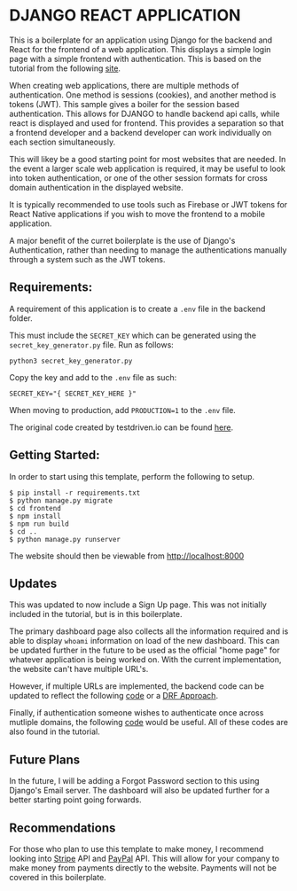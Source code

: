 # DJANGO REACT APPLICATION

This is a boilerplate for an application using Django for the backend and React for the frontend of a web application. This displays a simple login page with a simple frontend with authentication. This is based on the tutorial from the following [site](https://testdriven.io/blog/django-spa-auth/). 

When creating web applications, there are multiple methods of authentication. One method is sessions (cookies), and another method is tokens (JWT). This sample gives a boiler for the session based authentication. This allows for DJANGO to handle backend api calls, while react is displayed and used for frontend. This provides a separation so that a frontend developer and a backend developer can work individually on each section simultaneously. 

This will likey be a good starting point for most websites that are needed. In the event a larger scale web application is required, it may be useful to look into token authentication, or one of the other session formats for cross domain authentication in the displayed website. 

It is typically recommended to use tools such as Firebase or JWT tokens for React Native applications if you wish to move the frontend to a mobile application. 

A major benefit of the curret boilerplate is the use of Django's Authentication, rather than needing to manage the authentications manually through a system such as the JWT tokens. 

## Requirements:

A requirement of this application is to create a `.env` file in the backend folder. 

This must include the `SECRET_KEY` which can be generated using the `secret_key_generator.py` file. Run as follows:

```
python3 secret_key_generator.py
```

Copy the key and add to the `.env` file as such:

```
SECRET_KEY="{ SECRET_KEY_HERE }"
```

When moving to production, add `PRODUCTION=1` to the `.env` file. 

The original code created by testdriven.io can be found [here](https://github.com/duplxey/django-spa-cookie-auth/tree/master/django_react_templates). 

## Getting Started:

In order to start using this template, perform the following to setup.

```
$ pip install -r requirements.txt
$ python manage.py migrate
$ cd frontend
$ npm install
$ npm run build
$ cd ..
$ python manage.py runserver
```

The website should then be viewable from [http://localhost:8000](http://localhost:8000)

## Updates

This was updated to now include a Sign Up page. This was not initially included in the tutorial, but is in this boilerplate.

The primary dashboard page also collects all the information required and is able to display `whoami` information 
on load of the new dashboard. This can be updated further in the future to be used as the official "home page" for whatever
application is being worked on. With the current implementation, the website can't have multiple URL's. 

However, if multiple URLs are implemented, the backend code can be updated to reflect the following [code](https://github.com/duplxey/django-spa-cookie-auth/tree/master/django_react_same_origin) or a [DRF Approach](https://github.com/duplxey/django-spa-cookie-auth/tree/master/django_react_drf_same_origin).

Finally, if authentication someone wishes to authenticate once across mutliple domains, the following [code](https://github.com/duplxey/django-spa-cookie-auth/tree/master/django_react_cross_origin) would be useful. All of these codes are also found in the tutorial.

## Future Plans

In the future, I will be adding a Forgot Password section to this using Django's Email server. The dashboard will also be updated further for a better starting point going forwards. 

## Recommendations

For those who plan to use this template to make money, I recommend looking into [Stripe](https://stripe.com/) API and [PayPal](https://developer.paypal.com/api/rest/) API. This will allow for your company to make money from payments directly to the website. Payments will not be covered in this boilerplate.
